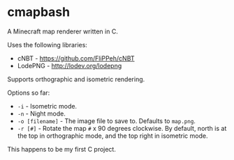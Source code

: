 cmapbash
========

A Minecraft map renderer written in C.

Uses the following libraries:
- cNBT - https://github.com/FliPPeh/cNBT
- LodePNG - http://lodev.org/lodepng

Supports orthographic and isometric rendering.

Options so far:
- `-i` - Isometric mode.
- `-n` - Night mode.
- `-o [filename]` - The image file to save to. Defaults to `map.png`.
- `-r [#]` - Rotate the map `#` x 90 degrees clockwise.
By default, north is at the top in orthographic mode, and the top right in isometric mode.

This happens to be my first C project.
